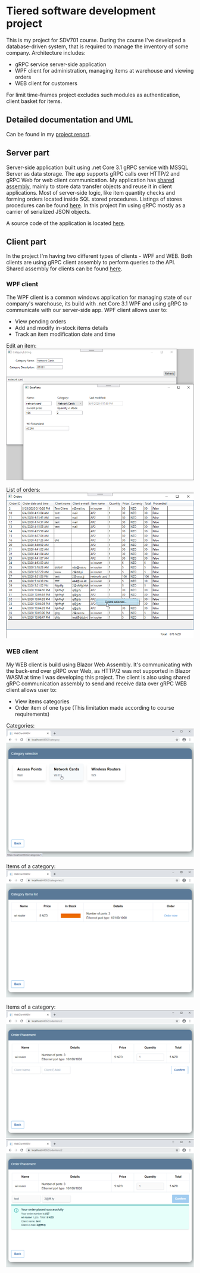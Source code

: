 # Tiered software development project

This is my project for SDV701 course.
During the course I've developed a database-driven system, that is required to manage the inventory of some company.
Architecture includes:

- gRPC service server-side application
- WPF client for administration, managing items at warehouse and viewing orders
- WEB client for customers

For limit time-frames project excludes such modules as authentication, client basket for items.

## Detailed documentation and UML

Can be found in my [project report](SDV701A2_STAGE_2_Oleg_Sivers.pdf).

## Server part

Server-side application built using .net Core 3.1 gRPC service with MSSQL Server as data storage.
The app supports gRPC calls over HTTP/2 and gRPC Web for web client communication.
My application has [shared assembly](/SDV701BackEnd/SDV701common), mainly to store data transfer objects and reuse it in client applications.
Most of server-side logic, like item quantity checks and forming orders located inside SQL stored procedures.
Listings of stores procedures can be found [here](Database_Scripts.sql).
In this project I'm using gRPC mostly as a carrier of serialized JSON objects.

A source code of the application is located [here](/SDV701BackEnd).

## Client part

In the project I'm having two different types of clients - WPF and WEB. Both clients are using gRPC client assembly to perform queries to the API.
Shared assembly for clients can be found [here](/SDV701WinClient/grpcCalls).

### WPF client

The WPF client is a common windows application for managing state of our company's warehouse, its build with .net Core 3.1 WPF and using gRPC to communicate with our server-side app.
WPF client allows user to:

- View pending orders
- Add and modify in-stock items details
- Track an item modification date and time

Edit an item:
![Edit an item](/screenshots/itemediting.png 'Edit an item')

List of orders:
![List of orders](/screenshots/orderlist.png 'List of orders')

### WEB client

My WEB client is build using Blazor Web Assembly. It's communicating with the back-end over gRPC over Web, as HTTP/2 was not supported in Blazor WASM at time I was developing this project. The client is also using shared gRPC communication assembly to send and receive data over gRPC
WEB client allows user to:

- View items categories
- Order item of one type (This limitation made according to course requirements)

Categories:
![WebClient categories](/screenshots/WEBCatList.png 'WebClient categories')

Items of a category:
![WebClient items](/screenshots/WEBItemsList.png 'WebClient items')

Items of a category:
![WebClient order](/screenshots/WEBOrder.png 'WebClient order')
![WebClient order green](/screenshots/WEBOrderGreen.png 'WebClient order green')
